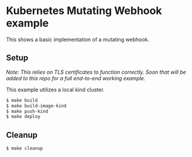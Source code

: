 # Kubernetes Mutating Webhook example

This shows a basic implementation of a mutating webhook.

## Setup

*Note: This relies on TLS certificates to function correctly. Soon that will be added to this repo for a full end-to-end working example.*

This example utilizes a local kind cluster.

```bash
$ make build
$ make build-image-kind
$ make push-kind
$ make deploy
```

## Cleanup

```bash
$ make cleanup
```

